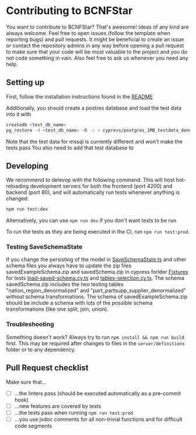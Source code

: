 # Contributing to BCNFStar

You want to contribute to BCNFStar? That's awesome! Ideas of any kind are always welcome. Feel free to open issues (follow the template when reporting bugs)
and pull requests. It might be beneficial to create an issue or contact the repository admins in any way before opening a pull request to make sure that
your code will be most valuable to the project and you do not code something in vain. Also feel free to ask us whenever you need any help.

## Setting up

First, follow the installation instructions found in the [README](https://github.com/HPI-Information-Systems/BCNFStar/blob/main/README.md)

Additionally, you should create a postres database and load the test data into it with

```bash
createdb <test_db_name>
pg_restore -d <test_db_name> -O -c < cypress/postgres_1MB_testdata_denormalized.sql
```

Note that the test data for mssql is currently different and won't make the tests pass
You also need to add that test database to

## Developing

We recommend to delevop with the following command. This will host hot-reloading development servers for both the frontend (port 4200) and backend (port 80), and will automatically run tests whenever anything is changed:

```bash
npm run test:dev
```

Alternatively, you can use `npm run dev` if you don't want tests to be run

To run the tests as they are being executed in the CI, run `npm run test:prod`.

### Testing SaveSchemaState

If you change the persisting of the model in [SaveSchemaState.ts](/frontend/src/model/schema/methodObjects/SaveSchemaState.ts) and other schema files you always have to update the zip files savedExampleSchema.zip and savedSchema.zip in cypress forlder [Fixtures](/cypress/fixtures) for tests [load-saved-schema.cy.ts](/cypress/e2e/frontend/components/load-saved-schema.cy.ts) and [tables-selection.cy.ts](/cypress/e2e/frontend/pages/tables-selection.cy.ts).
The schema savedSchema.zip includes the two testing tables "nation_region_denormalized" and "part_partsupp_supplier_denormalized" without schema transformations. The schema of savedExampleSchema.zip should be include a schema with lots of the possible schema transformations (like one split, join, union).

### Troubleshooting

Something doesn't work? Always try to run `npm install && npm run build` first. This may be required after changes to files in the `server/definitions` folder or to any dependency.

## Pull Request checklist

Make sure that...

- [ ] ...the linters pass (should be executed automatically as a pre-commit hook)
- [ ] ...new features are covered by tests
- [ ] ...the tests pass when running `npm run test:prod`
- [ ] ...you use jsdoc comments for all non-trivial functions and for difficult code segments
